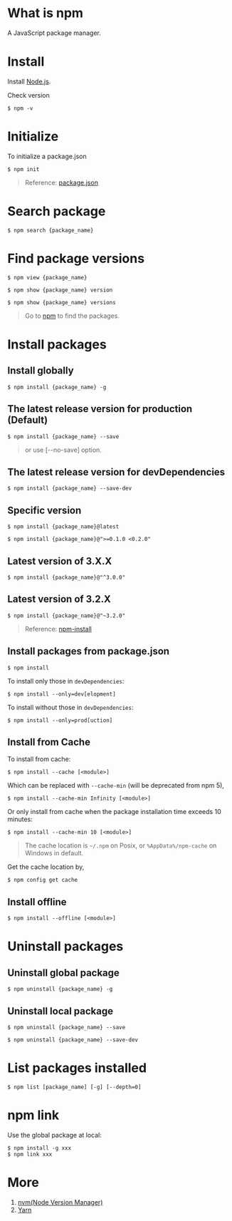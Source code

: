 # What is npm

A JavaScript package manager.


# Install

Install [Node.js](https://nodejs.org/en/download/).

Check version

```
$ npm -v
```   



# Initialize

To initialize a package.json

```
$ npm init
```

> Reference: [package.json](https://docs.npmjs.com/files/package.json)  


# Search package

```
$ npm search {package_name}
```  


# Find package versions

```
$ npm view {package_name}
```  

```
$ npm show {package_name} version
```  

```
$ npm show {package_name} versions
```  

> Go to [npm](https://www.npmjs.com) to find the packages.  


# Install packages  

## Install globally

```
$ npm install {package_name} -g
```  

## The latest release version for production (Default)

```
$ npm install {package_name} --save
```

> or use [--no-save] option.  


## The latest release version for **devDependencies**

```
$ npm install {package_name} --save-dev
```  

## Specific version

```
$ npm install {package_name}@latest
```

```
$ npm install {package_name}@">=0.1.0 <0.2.0"
```


## Latest version of 3.X.X
   
```
$ npm install {package_name}@"^3.0.0"
```

## Latest version of 3.2.X

```
$ npm install {package_name}@"~3.2.0"
```

> Reference: [npm-install](https://docs.npmjs.com/cli/install)  


## Install packages from package.json

```
$ npm install
```

To install only those in `devDependencies`:

```
$ npm install --only=dev[elopment]
```


To install without those in `devDependencies`:

```
$ npm install --only=prod[uction]
```


## Install from Cache

To install from cache:

```
$ npm install --cache [<module>]
```

Which can be replaced with `--cache-min` (will be deprecated from npm 5),

```
$ npm install --cache-min Infinity [<module>]
```

Or only install from cache when the package installation time exceeds 10 minutes:

```
$ npm install --cache-min 10 [<module>]
```


> The cache location is `~/.npm` on Posix, or `%AppData%/npm-cache` on Windows in default.

Get the cache location by, 

```
$ npm config get cache
```


## Install offline

```
$ npm install --offline [<module>]
```




# Uninstall packages

## Uninstall global package

```
$ npm uninstall {package_name} -g
```  

## Uninstall local package

```
$ npm uninstall {package_name} --save
```  

```
$ npm uninstall {package_name} --save-dev
```  



# List packages installed

```
$ npm list [package_name] [-g] [--depth=0]
```  


# npm link

Use the global package at local:

```
$ npm install -g xxx
$ npm link xxx
```


# More 

1. [nvm(Node Version Manager)](https://github.com/creationix/nvm)
2. [Yarn](https://github.com/yarnpkg/yarn)  
